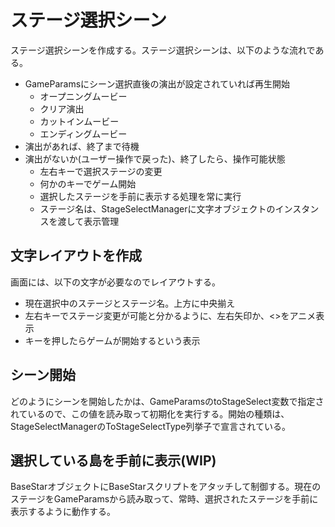 # ステージ選択シーン
ステージ選択シーンを作成する。ステージ選択シーンは、以下のような流れである。

- GameParamsにシーン選択直後の演出が設定されていれば再生開始
  - オープニングムービー
  - クリア演出
  - カットインムービー
  - エンディングムービー
- 演出があれば、終了まで待機
- 演出がないか(ユーザー操作で戻った)、終了したら、操作可能状態
  - 左右キーで選択ステージの変更
  - 何かのキーでゲーム開始
  - 選択したステージを手前に表示する処理を常に実行
  - ステージ名は、StageSelectManagerに文字オブジェクトのインスタンスを渡して表示管理

## 文字レイアウトを作成
画面には、以下の文字が必要なのでレイアウトする。

- 現在選択中のステージとステージ名。上方に中央揃え
- 左右キーでステージ変更が可能と分かるように、左右矢印か、<>をアニメ表示
- キーを押したらゲームが開始するという表示

## シーン開始
どのようにシーンを開始したかは、GameParamsのtoStageSelect変数で指定されているので、この値を読み取って初期化を実行する。開始の種類は、StageSelectManagerのToStageSelectType列挙子で宣言されている。

## 選択している島を手前に表示(WIP)
BaseStarオブジェクトにBaseStarスクリプトをアタッチして制御する。現在のステージをGameParamsから読み取って、常時、選択されたステージを手前に表示するように動作する。
